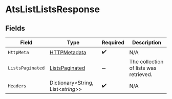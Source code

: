 # AtsListListsResponse


## Fields

| Field                                                       | Type                                                        | Required                                                    | Description                                                 |
| ----------------------------------------------------------- | ----------------------------------------------------------- | ----------------------------------------------------------- | ----------------------------------------------------------- |
| `HttpMeta`                                                  | [HTTPMetadata](../../Models/Components/HTTPMetadata.md)     | :heavy_check_mark:                                          | N/A                                                         |
| `ListsPaginated`                                            | [ListsPaginated](../../Models/Components/ListsPaginated.md) | :heavy_minus_sign:                                          | The collection of lists was retrieved.                      |
| `Headers`                                                   | Dictionary<String, List<*string*>>                          | :heavy_check_mark:                                          | N/A                                                         |